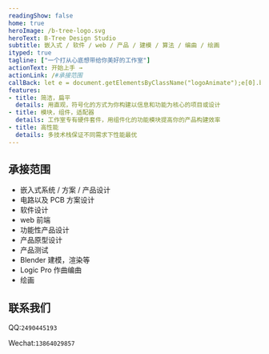 ```yaml
---
readingShow: false
home: true
heroImage: /b-tree-logo.svg
heroText: B-Tree Design Studio
subtitle: 嵌入式 / 软件 / web / 产品 / 建模 / 算法 / 编曲 / 绘画
ityped: true
tagline: ["一个打从心底想带给你美好的工作室"]
actionText: 开始上手 →
actionLink: /#承接范围
callBack: let e = document.getElementsByClassName("logoAnimate");e[0].beginElement();e[1].beginElement();setTimeout(()=>{ $("#btree").addClass("btree"); }, 100);
features:
- title: 简洁，扁平
  details: 用直观，符号化的方式为你构建以信息和功能为核心的项目或设计
- title: 模块，组件，适配器
  details: 工作室专有硬件套件，用组件化的功能模块提高你的产品构建效率
- title: 高性能
  details: 多技术栈保证不同需求下性能最优
---
```


## 承接范围

- 嵌入式系统 / 方案 / 产品设计
- 电路以及 PCB 方案设计
- 软件设计
- web 前端
- 功能性产品设计
- 产品原型设计
- 产品测试
- Blender 建模，渲染等
- Logic Pro 作曲编曲
- 绘画

## 联系我们

QQ:`2490445193`

Wechat:`13864029857`

<svg aria-hidden="true" focusable="false" style="width:0;height:0;position:absolute;">
        <linearGradient
          id="gradient"
          gradientUnits="userSpaceOnUse"
          x1="1"
          y1="1"
          x2="216"
          y2="204"
        >
          <stop offset="0%" stop-color="#80ee9d">
            <animate class="logoAnimate" begin="indefinite" attributeName="stop-color" values="#55AE9C;#55AE9C;#55AE9C;#55AE9C;#55AE9C;#55AE9C;#55AE9C;#55AE9C;#80ee9d" dur="1.6s" />
          </stop>
          <stop offset="100%" stop-color="#66ccff">
            <animate class="logoAnimate" begin="indefinite" attributeName="stop-color" values="#55AE9C;#55AE9C;#55AE9C;#55AE9C;#55AE9C;#55AE9C;#55AE9C;#55AE9C;#66ccff" dur="1.6s" />
          </stop>
        </linearGradient>
      </svg>
